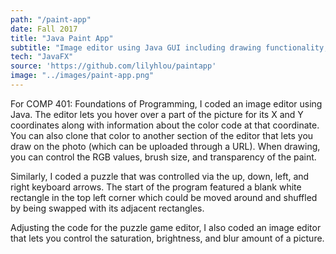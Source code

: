 ```yaml
---
path: "/paint-app"
date: Fall 2017
title: "Java Paint App"
subtitle: "Image editor using Java GUI including drawing functionality, adjustments to image, and pixel inspector. Extended app to create a movable 9-piece puzzle."
tech: "JavaFX"
source: 'https://github.com/lilyhlou/paintapp'
image: "../images/paint-app.png"
---
```

For COMP 401: Foundations of Programming, I coded an image editor using Java. The editor lets you hover over a part of the picture for its X and Y coordinates along with information about the color code at that coordinate. You can also clone that color to another section of the editor that lets you draw on the photo (which can be uploaded through a URL). When drawing, you can control the RGB values, brush size, and transparency of the paint. 

Similarly, I coded a puzzle that was controlled via the up, down, left, and right keyboard arrows. The start of the program featured a blank white rectangle in the top left corner which could be moved around and shuffled by being swapped with its adjacent rectangles. 

Adjusting the code for the puzzle game editor, I also coded an image editor that lets you control the saturation, brightness, and blur amount of a picture.


